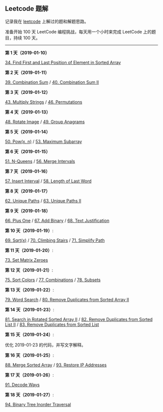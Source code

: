## Leetcode 题解

记录我在 [leetcode](https://leetcode.com) 上解过的题和解题思路。

准备开始 100 天 LeetCode 编程挑战，每天用一个小时来完成 LeetCode 上的题目，持续 100 天。

---

**第 1 天（2019-01-10）** 

[34. Find First and Last Position of Element in Sorted Array](./solution/034-find-first-and-last-position-of-element-in-sorted-array.md)

**第 2 天（2019-01-11）** 

[39. Combination Sum](./solution/039-combination-sum.md) / [40. Combination Sum II](./solution/040-combination-sum-ii.md)

**第 3 天（2019-01-12）** 

[43. Multiply Strings](./solution/043-multiply-strings.md) / [46. Permutations](./solution/046-permutations.md)

**第 4 天（2019-01-13）**

[48. Rotate Image](./solution/048-rotate-image.md) / [49. Group Anagrams](./solution/049-group-anagrams.md)

**第 5 天（2019-01-14）**

[50. Pow(x, n)](./solution/050-powx-n.md) / [53. Maximum Subarray](./solution/053-maximum-subarray.md)

**第 6 天（2019-01-15）**

[51. N-Queens](./solution/051-n-queens.md) / [56. Merge Intervals](./solution/056-merge-intervals.md)

**第 7 天（2019-01-16）**

[57. Insert Interval](./solution/057-insert-interval.md) / [58. Length of Last Word](./solution/058-length-of-last-word.md)

**第 8 天（2019-01-17）**

[62. Unique Paths](./solution/062-unique-paths.md) / [63. Unique Paths II](./solution/063-unique-paths-ii.md)

**第 9 天（2019-01-18）**

[66. Plus One](./solution/066-plus-one.md) / [67. Add Binary](./solution/067-add-binary.md) / [68. Text Justification](./solution/068-text-justification.md)

**第 10 天（2019-01-19）**: 

[69. Sqrt(x)](./solution/069-sqrtx.md) / [70. Climbing Stairs](./solution/070-climbing-stairs.md) / [71. Simplify Path](./solution/071-simplify-path.md)

**第 11 天（2019-01-20）**:

[73. Set Matrix Zeroes](./solution/073-set-matrix-zeroes.md)

**第 12 天（2019-01-21）**:

[75. Sort Colors](./solution/075-sort-colors.md) / [77. Combinations](./solution/077-combinations.md) / [78. Subsets](./solution/078-subsets.md)

**第 13 天（2019-01-22）**:

[79. Word Search](./solution/079-word-search.md) / [80. Remove Duplicates from Sorted Array II](./solution/080-remove-duplicates-from-sorted-array-ii.md)

**第 14 天（2019-01-23）**:

[81. Search in Rotated Sorted Array II](./solution/081-search-in-rotated-sorted-array-ii.md) / [82. Remove Duplicates from Sorted List II](./solution/082-remove-duplicates-from-sorted-list-ii.md) / [83. Remove Duplicates from Sorted List](./solution/083-remove-duplicates-from-sorted-list.md)

**第 15 天（2019-01-24）**:

优化 2019-01-23 的代码，并写文字解释。

**第 16 天（2019-01-25）**:

[88. Merge Sorted Array](./solution/088-merge-sorted-array.md) / [93. Restore IP Addresses](./solution/093-restore-ip-addresses.md)

**第 17 天（2019-01-26）**:

[91. Decode Ways](./solution/091-decode-ways.md)

**第 18 天（2019-01-27）**:

[94. Binary Tree Inorder Traversal](./solution/094-binary-tree-inorder-traversal.md)
